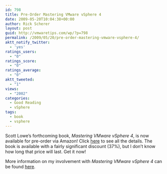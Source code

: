 ```yaml
---
id: 798
title: Pre-Order Mastering VMware vSphere 4
date: 2009-05-20T10:04:38+00:00
author: Rick Scherer
layout: post
guid: http://vmwaretips.com/wp/?p=798
permalink: /2009/05/20/pre-order-mastering-vmware-vsphere-4/
aktt_notify_twitter:
  - 'yes'
ratings_users:
  - "0"
ratings_score:
  - "0"
ratings_average:
  - "0"
aktt_tweeted:
  - "1"
views:
  - "2002"
categories:
  - Good Reading
  - vSphere
tags:
  - book
  - vsphere
---
```

Scott Lowe&#8217;s forthcoming book, _Mastering VMware vSphere 4_, is now available for pre-order via Amazon! Click <a href="http://www.amazon.com/Mastering-VMware-vSphere-Scott-Lowe/dp/0470481382/ref=sr_1_5/186-0823328-9552165?ie=UTF8&s=books&qid=1242003333&sr=1-5" target="_blank">here</a> to see all the details. The book is available with a fairly significant discount (37%), but I don’t know how long that price will last. Get it now!

More information on my involvement with _Mastering VMware vSphere 4_ can be found [here](http://vmwaretips.com/wp/2009/03/05/working-on-a-book-with-scott-lowe/).